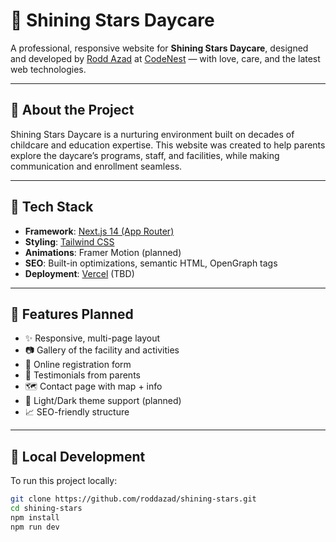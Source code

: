 # 🌟 Shining Stars Daycare

A professional, responsive website for **Shining Stars Daycare**, designed and developed by [Rodd Azad](https://www.linkedin.com/in/roddazad) at [CodeNest](https://code-nest.dev) — with love, care, and the latest web technologies.

---

## 🧸 About the Project

Shining Stars Daycare is a nurturing environment built on decades of childcare and education expertise. This website was created to help parents explore the daycare’s programs, staff, and facilities, while making communication and enrollment seamless.

---

## 🚀 Tech Stack

- **Framework**: [Next.js 14 (App Router)](https://nextjs.org/)
- **Styling**: [Tailwind CSS](https://tailwindcss.com/)
- **Animations**: Framer Motion (planned)
- **SEO**: Built-in optimizations, semantic HTML, OpenGraph tags
- **Deployment**: [Vercel](https://vercel.com/) (TBD)

---

## 📂 Features Planned

- ✨ Responsive, multi-page layout
- 📷 Gallery of the facility and activities
- 📝 Online registration form
- 💬 Testimonials from parents
- 🗺️ Contact page with map + info
- 🌙 Light/Dark theme support (planned)
- 📈 SEO-friendly structure

---

## 🔧 Local Development

To run this project locally:

```bash
git clone https://github.com/roddazad/shining-stars.git
cd shining-stars
npm install
npm run dev